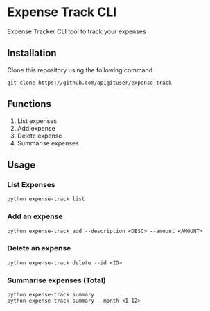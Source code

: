 # Expense Track CLI
Expense Tracker CLI tool to track your expenses

## Installation
Clone this repository using the following command
  ```
  git clone https://github.com/apigituser/expense-track
  ```

## Functions
1. List expenses
2. Add expense
3. Delete expense
4. Summarise expenses

## Usage

### List Expenses
  ```
  python expense-track list
  ```
### Add an expense
  ```
  python expense-track add --description <DESC> --amount <AMOUNT>
  ```
### Delete an expense
  ```
  python expense-track delete --id <ID>
  ```
### Summarise expenses (Total)
  ```
  python expense-track summary
  python expense-track summary --month <1-12>
  ```
